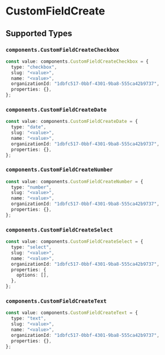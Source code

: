 # CustomFieldCreate


## Supported Types

### `components.CustomFieldCreateCheckbox`

```typescript
const value: components.CustomFieldCreateCheckbox = {
  type: "checkbox",
  slug: "<value>",
  name: "<value>",
  organizationId: "1dbfc517-0bbf-4301-9ba8-555ca42b9737",
  properties: {},
};
```

### `components.CustomFieldCreateDate`

```typescript
const value: components.CustomFieldCreateDate = {
  type: "date",
  slug: "<value>",
  name: "<value>",
  organizationId: "1dbfc517-0bbf-4301-9ba8-555ca42b9737",
  properties: {},
};
```

### `components.CustomFieldCreateNumber`

```typescript
const value: components.CustomFieldCreateNumber = {
  type: "number",
  slug: "<value>",
  name: "<value>",
  organizationId: "1dbfc517-0bbf-4301-9ba8-555ca42b9737",
  properties: {},
};
```

### `components.CustomFieldCreateSelect`

```typescript
const value: components.CustomFieldCreateSelect = {
  type: "select",
  slug: "<value>",
  name: "<value>",
  organizationId: "1dbfc517-0bbf-4301-9ba8-555ca42b9737",
  properties: {
    options: [],
  },
};
```

### `components.CustomFieldCreateText`

```typescript
const value: components.CustomFieldCreateText = {
  type: "text",
  slug: "<value>",
  name: "<value>",
  organizationId: "1dbfc517-0bbf-4301-9ba8-555ca42b9737",
  properties: {},
};
```

